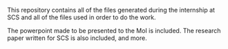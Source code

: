 This repository contains all of the files generated during the internship at SCS and all of the files used in order to do the work.  

The powerpoint made to be presented to the MoI is included. The research paper written for SCS is also included, and more.
